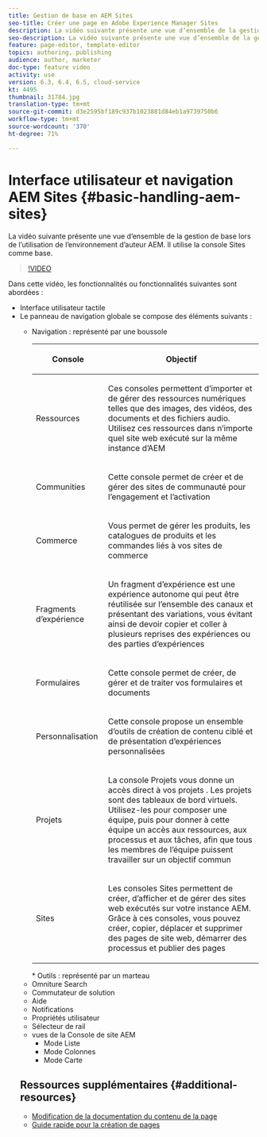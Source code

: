 ```yaml
---
title: Gestion de base en AEM Sites
seo-title: Créer une page en Adobe Experience Manager Sites
description: La vidéo suivante présente une vue d’ensemble de la gestion de base lors de l’utilisation de l’environnement d’auteur AEM. Il utilise la console Sites comme base.
seo-description: La vidéo suivante présente une vue d’ensemble de la gestion de base lors de l’utilisation de l’environnement d’auteur AEM. Il utilise la console Sites comme base.
feature: page-editor, template-editor
topics: authoring, publishing
audience: author, marketer
doc-type: feature video
activity: use
version: 6.3, 6.4, 6.5, cloud-service
kt: 4495
thumbnail: 31784.jpg
translation-type: tm+mt
source-git-commit: d3e2595bf189c937b1023881d84eb1a9739750b6
workflow-type: tm+mt
source-wordcount: '370'
ht-degree: 71%

---
```



# Interface utilisateur et navigation AEM Sites {#basic-handling-aem-sites}

La vidéo suivante présente une vue d’ensemble de la gestion de base lors de l’utilisation de l’environnement d’auteur AEM. Il utilise la console Sites comme base.

>[!VIDEO](https://video.tv.adobe.com/v/31784?quality=12&learn=on)

Dans cette vidéo, les fonctionnalités ou fonctionnalités suivantes sont abordées :

* Interface utilisateur tactile
* Le panneau de navigation globale se compose des éléments suivants :
   * Navigation : représenté par une boussole 

      <table> 
    <thead> 
      <tr> 
      <th> <p>Console</p> </th>
      <th> <p>Objectif</p> </th>
      </tr>
    </thead>
    <tbody>
      <tr> 
      <td> <p>Ressources</p> </td>
      <td> <p>Ces consoles permettent d’importer et de gérer des ressources numériques telles que des images, des vidéos, des documents et des fichiers audio. Utilisez ces ressources dans n’importe quel site web exécuté sur la même instance d’AEM</p> </td>
      </tr>
      <tr>
      <td> <p>Communities</p> </td>
      <td> <p>Cette console permet de créer et de gérer des sites de communauté pour l’engagement et l’activation</p> </td>
      </tr>
      <tr>
      <td> <p>Commerce</p> </td>
      <td> <p>Vous permet de gérer les produits, les catalogues de produits et les commandes liés à vos sites de commerce</p> </td>
      </tr>
      <tr> 
      <td> <p>Fragments d’expérience</p> </td>
      <td> <p>Un fragment d’expérience est une expérience autonome qui peut être réutilisée sur l’ensemble des canaux et présentant des variations, vous évitant ainsi de devoir copier et coller à plusieurs reprises des expériences ou des parties d’expériences</p> </td>
      </tr>
      <tr> 
      <td> <p>Formulaires</p> </td>
      <td> <p>Cette console permet de créer, de gérer et de traiter vos formulaires et documents</p> </td>
      </tr>
      <tr> 
      <td> <p>Personnalisation  </p> </td>
      <td> <p>Cette console propose un ensemble d’outils de création de contenu ciblé et de présentation d’expériences personnalisées</p> </td>
      </tr>
      <tr> 
      <td> <p>Projets</p> </td>
      <td> <p>La console Projets vous donne un accès direct à vos projets . Les projets sont des tableaux de bord virtuels. Utilisez-les pour composer une équipe, puis pour donner à cette équipe un accès aux ressources, aux processus et aux tâches, afin que tous les membres de l’équipe puissent travailler sur un objectif commun</p> </td>
      </tr>
      <tr> 
      <td> <p>Sites</p> </td>
      <td> <p>Les consoles Sites permettent de créer, d’afficher et de gérer des sites web exécutés sur votre instance AEM. Grâce à ces consoles, vous pouvez créer, copier, déplacer et supprimer des pages de site web, démarrer des processus et publier des pages</p> </td>
      </tr>
    </tbody>
    </table>
   * Outils : représenté par un marteau
* Omniture Search
* Commutateur de solution
* Aide
* Notifications
* Propriétés utilisateur
* Sélecteur de rail
* vues de la Console de site AEM
   * Mode Liste
   * Mode Colonnes
   * Mode Carte






## Ressources supplémentaires {#additional-resources}

* [Modification de la documentation du contenu de la page](https://docs.adobe.com/content/help/en/experience-manager-cloud-service/sites/authoring/fundamentals/editing-content.html)
* [Guide rapide pour la création de pages](https://docs.adobe.com/content/help/en/experience-manager-cloud-service/sites/authoring/getting-started/quick-start.html)
